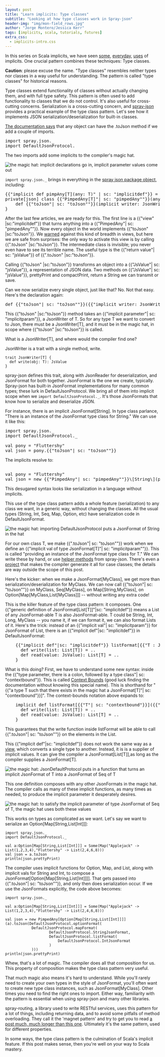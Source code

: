 ```yaml
---
layout: post
title: "Learn implicits: Type classes"
subtitle: "Looking at how type classes work in Spray-json"
header-img: "img/mon-field_rows.jpg"
author: "Jorge Montero/Jessica Kerr"
tags: [implicits, scala, tutorials, futures]
extra_css:
  - implicits-intro.css
---
```


<style scoped>
  .pimpedAny { color: #D907E8 }
  .implicitdef { color: #1AB955 }
  .implicitparam { color: #FF9C00 }
  .toJson {color: #BA182F }
  .jsValue {color: #08B9D1 }
  .contextbound {color: #D15308 }
</style>

In this series on Scala implicits, we have seen 
[some](http://engineering.monsanto.com/2015/05/14/implicits-intro/), 
[everyday](http://engineering.monsanto.com/2015/06/15/implicits-futures/), 
[uses](http://engineering.monsanto.com/2015/07/31/implicit-conversions/) of implicits. 
One crucial pattern combines these techniques: Type classes.

**Caution**: please excuse the name. "Type classes" resembles neither types nor classes in a way useful for understanding.
 The pattern is called "type classes" for historical reasons.

Type classes extend functionality of classes without actually changing them, and with full type safety.
This pattern is often used to add functionality to classes that we do not control. It's also useful for cross-cutting concerns.
 Serialization is a cross-cutting concern, and [spray-json](https://github.com/spray/spray-json) provides a practical example of the type class pattern.
 Let's see how it implements JSON serialization/deserialization for built-in classes.

[The documentation says](https://github.com/spray/spray-json#usage) that any object can have the .toJson method 
if we add a couple of imports.
<pre>
import spray.json._
import DefaultJsonProtocol._
</pre>
The two imports add some implicits to the compiler's magic hat. 

![the magic hat: implicit declarations go in, implicit parameter values come out](/img/typeclass-magic-hat-0.png)

`import spray.json._` brings in everything in the 
[spray json package object](https://github.com/spray/spray-json/blob/master/src/main/scala/spray/json/package.scala), including:

<pre>
{{"implicit def pimpAny[T](any: T)" | sc: "implicitdef"}} = new {{"PimpedAny"| sc: "pimpedAny""}}(any) 
private[json] class {{"PimpedAny[T]"| sc: "pimpedAny""}}(any: T) {
    def {{"toJson"| sc: "toJson""}}(implicit writer: JsonWriter[T]): {{"JsValue"| sc: "jsValue"}} = writer.write(any)
}
</pre>

 After the last few articles, we are ready for this. The first line is a {{"view" |sc:"implicitdef"}} that turns anything
 into a {{"PimpedAny"| sc: "pimpedAny""}}. Now every object in the world implements {{"toJson" |sc:"toJson"}}.
 We [warned](http://engineering.monsanto.com/2015/07/31/implicit-conversions/) against this kind of breadth in views,
 but here we are safe from surprises: the only way to activate this view is by calling {{".toJson" |sc:"toJson"}}. The intermediate class is invisible; you never even have to see its terrible name. The useful type is the {{"return value"| sc: "jsValue"}} of {{".toJson" |sc:"toJson"}}.

Calling {{"toJson" |sc:"toJson"}} transforms an object into a {{"JsValue"| sc: "jsValue"}}, a representation of JSON data.
 Two methods on {{"JsValue"| sc: "jsValue"}}, prettyPrint and compactPrint, return a String we can transmit or save.
 
Can we now serialize every single object, just like that? No. Not that easy. Here's the declaration again:
<pre>
def {{"toJson"| sc: "toJson""}}({{"implicit writer: JsonWriter[T]"| sc: "implicitparam"}}): {{"JsValue"| sc: "jsValue"}}
</pre>
This {{"toJson" |sc:"toJson"}} method takes an {{"implicit parameter"| sc: "implicitparam"}}, a JsonWriter of T.
So for any type T we want to convert to Json, there must be a JsonWriter[T], 
and it must be in the magic hat, in scope where {{"toJson" |sc:"toJson"}} is called. 

What is a JsonWriter[T], and where would the compiler find one?

JsonWriter is a trait with a single method, write.

    trait JsonWriter[T] {
      def write(obj: T): JsValue
    }

spray-json defines this trait, along with JsonReader for deserialization, and JsonFormat for both together. JsonFormat is the one we create, typically.
Spray-json has built-in JsonFormat implementations for many common types; these lurk in DefaultJsonProtocol. 
We bring all of them into implicit scope when we `import DefaultJsonProtocol._`. It's those JsonFormats that know how to serialize
and deserialize JSON.
 
For instance, there is an implicit JsonFormat[String]. In type class parlance, "There is an instance of the JsonFormat type class for String." We can use it like this:
<pre>
import spray.json._
import DefaultJsonProtocol._
 
val pony = "Fluttershy"
val json = pony.{{"toJson"| sc: "toJson""}}
</pre>
 The implicits resolve to:
<pre> 
val pony = "Fluttershy"
val json = new {{"PimpedAny"| sc: "pimpedAny""}}\[String\](pony).{{"toJson"| sc: "toJson""}}({{"DefaultJsonProtocol.StringJsonFormat"| sc: "implicitparam""}})
</pre>

This desugared syntax looks like serialization in a language without implicits.
  
This use of the type class pattern adds a whole feature (serialization) to any class we want, in a generic way,
without changing the classes. All the usual types (String, Int, Seq, Map, Option, etc) have serialization code in DefaultJsonFormat.

![the magic hat: importing DefaultJsonProtocol puts a JsonFormat of String in the hat](/img/typeclass-magic-hat-1.png)

For our own class T, we make {{".toJson"| sc: "toJson""}} work when we define an {{"implicit val of type JsonFormat[T]"| sc: "implicitparam""}}.
This is called "providing an instance of the JsonFormat type class for T." We can write these by hand, or use [helper methods](https://github.com/spray/spray-json#providing-jsonformats-for-case-classes) from spray-json.
There's even a [project](https://github.com/fommil/spray-json-shapeless) that makes the compiler generate it all for case classes;
 the details are way outside the scope of this post.

Here's the kicker: when we make a JsonFormat[MyClass], we get more than serialization/deserialization for MyClass.
We can now call {{"toJson"| sc: "toJson""}} on MyClass, Seq[MyClass], on Map[String,MyClass], on Option[Map[MyClass,List[MyClass]]] -- without writing any extra code!

This is the killer feature of the type class pattern: it composes.
One {{"generic definition of JsonFormat[List[T]]"|sc: "implicitdef"}} means a List of any JsonFormat-able T is also JsonFormat-able. T could be String, Int, Long, MyClass -- you name it, if we can format it, we can also format Lists of it.
Here's the trick: instead of an {{"implicit val"| sc: "implicitparam"}} for JsonFormat of List, there is an {{"implicit def"|sc: "implicitdef"}} in DefaultJsonFormat:

<pre>
    {{"implicit def"|sc: "implicitdef"}} listFormat[{{"T : JsonFormat"| sc: "contextbound"}}] = new RootJsonFormat[List[T]] {
      def write(list: List[T]) = ..
      def read(value: JsValue): List[T] = ..
    }
</pre>

What is this doing? First, we have to understand some new syntax: inside the {{"type parameter, there is a colon, followed by a type class"| sc: "contextbound"}}. 
This is called [Context Bounds](http://docs.scala-lang.org/tutorials/FAQ/context-and-view-bounds.html) (good luck finding the documentation without knowing this special name).
This is shorthand for "{{"a type T such that there exists in the magic hat a JsonFormat[T]"| sc: "contextbound"}}]".
The context-bounds notation above expands to:

<pre>
    implicit def listFormat[{{"T"| sc: "contextbound"}}]({{"implicit _ : JsonFormat[T]"| sc: "contextbound"}}) = new RootJsonFormat[List[T]] {
      def write(list: List[T]) = ..
      def read(value: JsValue): List[T] = ..
    }
</pre>

This guarantees that the write function inside listFormat will be able to call {{".toJson"| sc: "toJson""}} on the elements in the List.

This {{"implicit def"|sc: "implicitdef"}} does not work the same way as a [view]((http://engineering.monsanto.com/2015/07/31/implicit-conversions/)), which converts a single type to another.
Instead, it is is a supplier of implicit values. It can give the compiler a JsonFormat[List[T]],as long as the compiler supplies a JsonFormat[T]. 

![the magic hat: JsonDefaultProtocol puts in a function that turns an implicit JsonFormat of T into a JsonFormat of Seq of T](/img/typeclass-magic-hat-2.png)

This one definition composes with any other JsonFormats in the magic hat. 
The compiler calls as many of these implicit functions, as many times as needed, to produce the implicit parameter it desperately desires. 

![the magic hat: to satisfy the implicit parameter of type JsonFormat of Seq of T, the magic hat uses both these values](/img/typeclass-magic-hat-3.png)

This works on types as complicated as we want. Let's say we want to serialize an Option[Map[String,List[Int]]]:

    import spray.json._
    import DefaultJsonProtocol._

    val a:Option[Map[String,List[Int]]] = Some(Map("Applejack" -> List(1,2,3,4),"Fluttershy" -> List(2,4,6,8))) 
    val json = a.toJson
    println(json.prettyPrint)

The compiler uses implicit functions for Option, Map, and List, along with implicit vals for String and Int,
to compose a JsonFormat[Option[Map[String,List[Int]]]]. 
That gets passed into {{".toJson"| sc: "toJson""}}, and only then does serialization occur.
If we use the JsonFormats explicitly, the code above becomes:

    import spray.json._

    val a:Option[Map[String,List[Int]]] = Some(Map("Applejack" -> List(1,2,3,4),"Fluttershy" -> List(2,4,6,8)))

    val json = new PimpedAny[Option[Map[String,List[Int]]]](a).toJson(DefaultJsonProtocol.optionFormat(
                DefaultJsonProtocol.mapFormat(
                        DefaultJsonProtocol.StringJsonFormat,
                        DefaultJsonProtocol.listFormat(
                            DefaultJsonProtocol.IntJsonFormat
                        )
                )))
    println(json.prettyPrint)


Whew, that's a lot of magic. The compiler does all that composition for us. This property of composition makes the type class pattern very useful.

That much magic also means it's hard to understand. 
 While you'll rarely need to create your own types in the style of JsonFormat,
you'll often want to create new type class instances, such as JsonFormat[MyClass]. Other times you need to find the right ones to import.
Either way, familiarity with the pattern is essential when using spray-json and many other libraries.

spray-routing, a library used to write RESTful services, uses this pattern for a lot of things, including returning data, and to avoid some pitfalls of method overloading.
They call it the 'magnet pattern' and try to get you to read [a post much, much longer than this one](http://spray.io/blog/2012-12-13-the-magnet-pattern/).
Ultimately it's the same pattern, used for different properties.

In some ways, the type class pattern is the culmination of Scala's implicit feature. If this post makes sense, then you're well on your way to Scala mastery.
